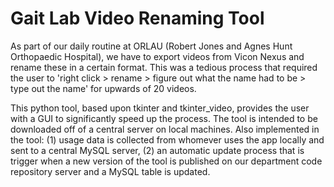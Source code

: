 # Gait Lab Video Renaming Tool

As part of our daily routine at ORLAU (Robert Jones and Agnes Hunt Orthopaedic Hospital), we have to export videos from Vicon Nexus and rename these in a certain format. This was a tedious process that required the user to 'right click > rename > figure out what the name had to be > type out the name' for upwards of 20 videos.

This python tool, based upon tkinter and tkinter_video, provides the user with a GUI to significantly speed up the process. The tool is intended to be downloaded off of a central server on local machines. Also implemented in the tool:
(1) usage data is collected from whomever uses the app locally and sent to a central MySQL server,
(2) an automatic update process that is trigger when a new version of the tool is published on our department code repository server and a MySQL table is updated.
